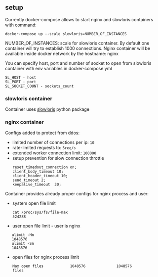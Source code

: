 ## setup

Currently docker-compose allows to start nginx and slowloris containers with command:

`docker-compose up --scale slowloris=NUMBER_OF_INSTANCES`

NUMBER_OF_INSTANCES: scale for slowloris container. By default one container will try to establish 1000 connections.
Nginx container will be available inside docker network by the hostname: nginx

You can specify host, port and number of socket to open from slowloris container with env variables in docker-compose.yml
```
SL_HOST - host
SL_PORT - port
SL_SOCKET_COUNT - sockets_count
```

### slowloris container
Container uses [slowloris](https://github.com/gkbrk/slowloris) python package

### nginx container
Configs added to protect from ddos:
- limited number of connections per ip: `10`
- rate-limited requests to: `5req/s`
- extended worker connection limit: `100000`
- setup prevention for slow connection throttle
    ```
    reset_timedout_connection on;
    client_body_timeout 10;
    client_header_timeout 10;
    send_timeout 2;
    keepalive_timeout  30; 
    ```
Container provides already proper configs for nginx process and user:
- system open file limit
  ```
  cat /proc/sys/fs/file-max
  524288
  ```
- user open file limit - user is nginx
 ```
    ulimit -Hn
    1048576
    ulimit -Sn
    1048576
  ```
- open files for nginx process limit
 
    `Max open files            1048576              1048576              files`
